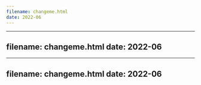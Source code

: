 ```yaml
---
filename: changeme.html
date: 2022-06
---
```

---
filename: changeme.html
date: 2022-06
---
---
filename: changeme.html
date: 2022-06
---
